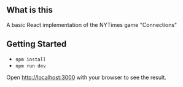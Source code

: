 ## What is this

A basic React implementation of the NYTimes game "Connections"

## Getting Started

- `npm install`
- `npm run dev`

Open [http://localhost:3000](http://localhost:3000) with your browser to see the result.
